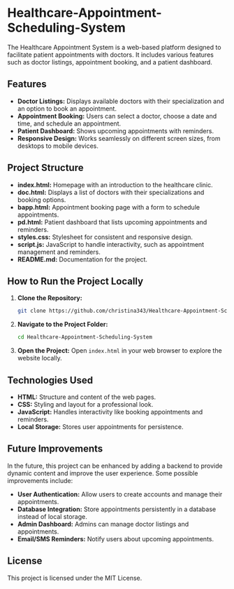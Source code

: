 # Healthcare-Appointment-Scheduling-System

The Healthcare Appointment System is a web-based platform designed to facilitate patient appointments with doctors. It includes various features such as doctor listings, appointment booking, and a patient dashboard.

## Features
- **Doctor Listings:** Displays available doctors with their specialization and an option to book an appointment.
- **Appointment Booking:** Users can select a doctor, choose a date and time, and schedule an appointment.
- **Patient Dashboard:** Shows upcoming appointments with reminders.
- **Responsive Design:** Works seamlessly on different screen sizes, from desktops to mobile devices.

## Project Structure
- **index.html:** Homepage with an introduction to the healthcare clinic.
- **doc.html:** Displays a list of doctors with their specializations and booking options.
- **bapp.html:** Appointment booking page with a form to schedule appointments.
- **pd.html:** Patient dashboard that lists upcoming appointments and reminders.
- **styles.css:** Stylesheet for consistent and responsive design.
- **script.js:** JavaScript to handle interactivity, such as appointment management and reminders.
- **README.md:** Documentation for the project.

## How to Run the Project Locally
1. **Clone the Repository:**
   ```sh
   git clone https://github.com/christina343/Healthcare-Appointment-Scheduling-System.git
   ```
2. **Navigate to the Project Folder:**
   ```sh
   cd Healthcare-Appointment-Scheduling-System
   ```
3. **Open the Project:**
   Open `index.html` in your web browser to explore the website locally.

## Technologies Used
- **HTML:** Structure and content of the web pages.
- **CSS:** Styling and layout for a professional look.
- **JavaScript:** Handles interactivity like booking appointments and reminders.
- **Local Storage:** Stores user appointments for persistence.

## Future Improvements
In the future, this project can be enhanced by adding a backend to provide dynamic content and improve the user experience. Some possible improvements include:
- **User Authentication:** Allow users to create accounts and manage their appointments.
- **Database Integration:** Store appointments persistently in a database instead of local storage.
- **Admin Dashboard:** Admins can manage doctor listings and appointments.
- **Email/SMS Reminders:** Notify users about upcoming appointments.

## License
This project is licensed under the MIT License.

